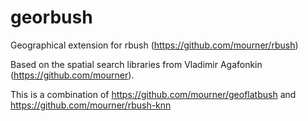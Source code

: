 # georbush
Geographical extension for rbush (https://github.com/mourner/rbush)

Based on the spatial search libraries from Vladimir Agafonkin (https://github.com/mourner).

This is a combination of https://github.com/mourner/geoflatbush and https://github.com/mourner/rbush-knn


